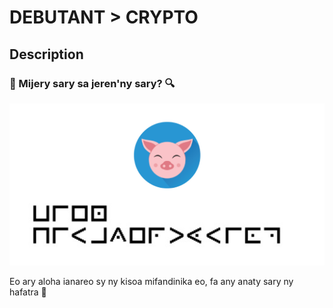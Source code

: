 # DEBUTANT > CRYPTO

## Description
### 🚩 Mijery sary sa jeren'ny sary? 🔍

![kisarisary](kisoa.png)

Eo ary aloha ianareo sy ny kisoa mifandinika eo, fa any anaty sary ny hafatra 🌟
